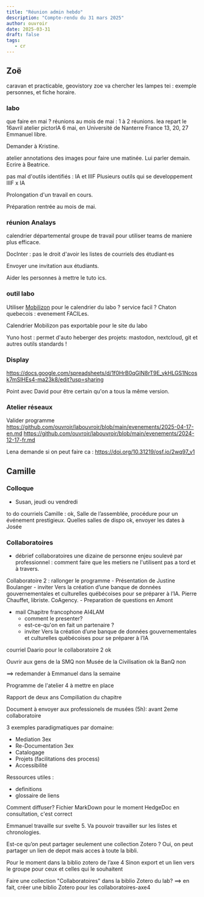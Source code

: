 ```yaml
---
title: "Réunion admin hebdo"
description: "Compte-rendu du 31 mars 2025"
author: ouvroir
date: 2025-03-31
draft: false
tags:
   - cr 
---
```


## Zoë

caravan et practicable, geovistory
zoe va chercher les lampes
tei : exemple personnes, et fiche horaire. 

### labo 

que faire en mai ? 
réunions au mois de mai : 1 à 2 réunions. 
lea repart le 16avril
atelier pictorIA 6 mai, en Université de Nanterre France
13, 20, 27 Emmanuel libre. 

Demander à Kristine. 

atelier annotations des images pour faire une matinée. Lui parler demain. Ecrire à Beatrice. 

pas mal d'outils identifiés : IA et IIIF
Plusieurs outils qui se developpement IIIF x IA 

Prolongation d'un travail en cours. 

Préparation rentrée au mois de mai. 

### réunion Analays

calendrier départemental 
groupe de travail pour utiliser teams de maniere plus efficace. 

DocInter : pas le droit d'avoir les listes de courriels des étudiant·es 

Envoyer une invitation aux étudiants. 

Aider les personnes à mettre le tuto ics.

### outil labo

Utiliser [Mobilizon](https://mobilizon.fr) pour le calendrier du labo ? 
service facil ? Chaton quebecois : evenement FACILes. 

Calendrier Mobilizon pas exportable pour le site du labo 

Yuno host : permet d'auto heberger des projets: mastodon, nextcloud, git et autres outils standards !

### Display

https://docs.google.com/spreadsheets/d/1f0HrB0qGIN8rT9E_ykHLGS1Ncosk7mSlHEs4-ma23k8/edit?usp=sharing

Point avec David pour être certain qu'on a tous la même version. 

### Atelier réseaux 

Valider programme 
https://github.com/ouvroir/labouvroir/blob/main/evenements/2025-04-17-en.md
https://github.com/ouvroir/labouvroir/blob/main/evenements/2024-12-17-fr.md

Lena demande si on peut faire ca : https://doi.org/10.31219/osf.io/2wq97_v1

## Camille 

### Colloque 

- Susan, jeudi ou vendredi 

to do courriels Camille : 
ok, Salle de l’assemblée, procédure pour un événement prestigieux. Quelles salles de dispo 
ok, envoyer les dates à Josée 


### Collaboratoires 

- débrief collaboratoires 
une dizaine de personne
enjeu soulevé par professionnel : comment faire que les metiers ne l'utilisent pas a tord et à travers. 

Collaboratoire 2 : rallonger le programme 
    - Présentation de Justine Boulanger 
    - inviter Vers la création d’une banque de données gouvernementales et culturelles québécoises pour se préparer à l’IA. Pierre Chauffet, libriste. CoAgency. 
    - Preparation de questions en Amont 
- mail Chapitre francophone AI4LAM 
    - comment le presenter? 
    - est-ce-qu'on en fait un partenaire ? 
    - inviter Vers la création d’une banque de données gouvernementales et culturelles québécoises pour se préparer à l’IA
    

courriel Daario pour le collaboratoire 2 ok 

Ouvrir aux gens de la SMQ non
Musée de la Civilisation ok 
la BanQ non

==> redemander à Emmanuel dans la semaine 

Programme de l'atelier 4 à mettre en place 


Rapport de deux ans 
Compiliation du chapitre 


Document à envoyer aux professionels de musées (5h): 
avant 2eme collaboratoire 

3 exemples paradigmatiques par domaine: 
- Mediation 3ex
- Re-Documentation 3ex
- Catalogage 
- Projets (facilitations des process)
- Accessibilité 

Ressources utiles : 
- definitions 
- glossaire de liens 

Comment diffuser? 
Fichier MarkDown pour le moment 
HedgeDoc en consultation, c'est correct 


Emmanuel travaille sur svelte 5. Va pouvoir travailler sur les listes et chronologies. 


Est-ce qu’on peut partager seulement une collection Zotero ? Oui, on peut partager un lien de depot mais acces à toute la bibli. 

Pour le moment dans la biblio zotero de l’axe 4 
Sinon export et un lien vers le groupe pour ceux et celles qui le souhaitent 

Faire une collection "Collaboratoires" dans la biblio Zotero du lab? 
==> en fait, créer une biblio Zotero pour les collaboratoires-axe4